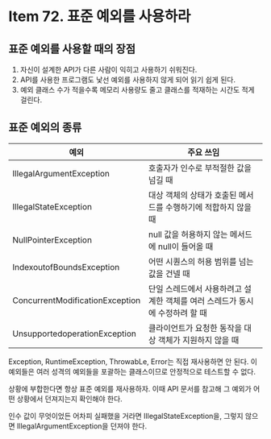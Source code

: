 # Item 72. 표준 예외를 사용하라
## 표준 예외를 사용할 때의 장점
1. 자신이 설계한 API가 다른 사람이 익히고 사용하기 쉬워진다.
2. API를 사용한 프로그램도 낯선 예외를 사용하지 않게 되어 읽기 쉽게 된다. 
3. 예외 클래스 수가 적을수록 메모리 사용량도 줄고 클래스를 적재하는 시간도 적게 걸린다.

## 표준 예외의 종류
|예외|주요 쓰임|
|---|---|
|IllegalArgumentException|호출자가 인수로 부적절한 값을 넘길 때|
|IllegalStateException|대상 객체의 상태가 호출된 메서드를 수행하기에 적합하지 않을 때|
|NullPointerException|null 값을 허용하지 않는 메서드에 null이 들어올 때|
|IndexoutofBoundsException|어떤 시퀀스의 허용 범위를 넘는 값을 건넬 때|
|ConcurrentModificationException|단일 스레드에서 사용하려고 설계한 객체를 여러 스레드가 동시에 수정하려 할 때|
|UnsupportedoperationException|클라이언트가 요청한 동작을 대상 객체가 지원하지 않을 때|


Exception, RuntimeException, ThrowabLe, Error는 직접 재사용하면 안 된다. 이 예외들은 여러 성격의 예외들을 포괄하는 클래스이므로 안정적으로 테스트할 수 없다.

상황에 부합한다면 항상 표준 예외를 재사용하자. 
이때 API 문서를 참고해 그 예외가 어떤 상황에서 던져지는지 확인해야 한다.

인수 값이 무엇이었든 어차피 실패했을 거라면 IllegalStateException을, 
그렇지 않으면 IllegalArgumentException을 던져야 한다.